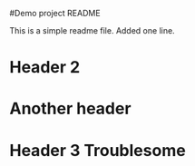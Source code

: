 #Demo project README

This is a simple readme file.
Added one line.

# Header 2

# Another header

# Header 3 Troublesome